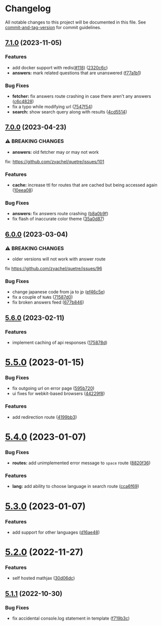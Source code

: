 # Changelog

All notable changes to this project will be documented in this file. See [commit-and-tag-version](https://github.com/absolute-version/commit-and-tag-version) for commit guidelines.

## [7.1.0](https://github.com/zyachel/quetre/compare/v7.0.0...v7.1.0) (2023-11-05)


### Features

* add docker support with redis([#118](https://github.com/zyachel/quetre/issues/118)) ([2320c6c](https://github.com/zyachel/quetre/commit/2320c6c4d5edc77f8c84f3a23fb1b807e7747325))
* **answers:** mark related questions that are unanswered ([f77a1b1](https://github.com/zyachel/quetre/commit/f77a1b15bfbbf395f47c107356942fc5d7186a45))


### Bug Fixes

* **fetcher:** fix answers route crashing in case there aren't any answers ([c6c4828](https://github.com/zyachel/quetre/commit/c6c4828422f3349cab72b76fd32448f1b5ab9b7e))
* fix a typo while modifying url ([7547f54](https://github.com/zyachel/quetre/commit/7547f54d7016a4b9f64b712522c92b8bd6f8ccaf))
* **search:** show search query along with results ([4cd5514](https://github.com/zyachel/quetre/commit/4cd551438b288841e41efea5e95cae02f1c27076))

## [7.0.0](https://github.com/zyachel/quetre/compare/v6.0.0...v7.0.0) (2023-04-23)


### ⚠ BREAKING CHANGES

* **answers:** old fetcher may or may not work

fix: https://github.com/zyachel/quetre/issues/101

### Features

* **cache:** increase ttl for routes that are cached but being accessed again ([10eea08](https://github.com/zyachel/quetre/commit/10eea0830511d0e914a255a05904ab18265e46e6))


### Bug Fixes

* **answers:** fix answers route crashing ([b8a0b9f](https://github.com/zyachel/quetre/commit/b8a0b9fcadd1d3c797b0023ff91b2221b9072298))
* fix flash of inaccurate color theme ([35a0d87](https://github.com/zyachel/quetre/commit/35a0d87c133ccda9242d319afa63a2c17a6df973))

## [6.0.0](https://github.com/zyachel/quetre/compare/v5.6.0...v6.0.0) (2023-03-04)


### ⚠ BREAKING CHANGES

* older versions will not work with answer route

fix https://github.com/zyachel/quetre/issues/96

### Bug Fixes

* change japanese code from ja to jp ([ef46c5e](https://github.com/zyachel/quetre/commit/ef46c5ee3aa51064bcfde1011578e7062a044a61))
* fix a couple of `NaN`s ([71587d0](https://github.com/zyachel/quetre/commit/71587d0db410eb506a1c9673ffa627a23b5cd4fa))
* fix broken answers feed ([677b846](https://github.com/zyachel/quetre/commit/677b846eb2ef0dc6475e92f9a6de1c9dff23e051))

## [5.6.0](https://github.com/zyachel/quetre/compare/v5.5.0...v5.6.0) (2023-02-11)


### Features

* implement caching of api responses ([175878d](https://github.com/zyachel/quetre/commit/175878dba9aaf23a09325842997658c01670efd3))

# [5.5.0](https://github.com/zyachel/quetre/compare/v5.4.0...v5.5.0) (2023-01-15)


### Bug Fixes

* fix outgoing url on error page ([595b720](https://github.com/zyachel/quetre/commit/595b720ee12b234a9454e470139a3a40b4ad600f))
* ui fixes for webkit-based browsers ([44229f8](https://github.com/zyachel/quetre/commit/44229f87027b1b15d38c2739b9d85bec40a36bd8))


### Features

* add redirection route ([4199bb3](https://github.com/zyachel/quetre/commit/4199bb38c379fa5e6c2c5e58098c63534c1743b5))



# [5.4.0](https://github.com/zyachel/quetre/compare/v5.3.0...v5.4.0) (2023-01-07)


### Bug Fixes

* **routes:** add unimplemented error message to `space` route ([8820f36](https://github.com/zyachel/quetre/commit/8820f36af80f29d861a47526538293357e7c32f3))


### Features

* **lang:** add ability to choose language in search route ([cca6f69](https://github.com/zyachel/quetre/commit/cca6f69deda235fa87416e28a4dd557698974e3d))



# [5.3.0](https://github.com/zyachel/quetre/compare/v5.2.0...v5.3.0) (2023-01-07)


### Features

* add support for other languages ([d16ae48](https://github.com/zyachel/quetre/commit/d16ae48dcb762af6d0888b6fc556a04a4c954549))



# [5.2.0](https://github.com/zyachel/quetre/compare/v5.1.1...v5.2.0) (2022-11-27)


### Features

* self hosted mathjax ([30d06dc](https://github.com/zyachel/quetre/commit/30d06dc0ffa1b0b362952a16ebdccc9ec2b804b9))



## [5.1.1](https://github.com/zyachel/quetre/compare/v5.1.0...v5.1.1) (2022-10-30)


### Bug Fixes

* fix accidental console.log statement in template ([f719b3c](https://github.com/zyachel/quetre/commit/f719b3c4c91c504db35d1077bd05aa149b0f42db))
